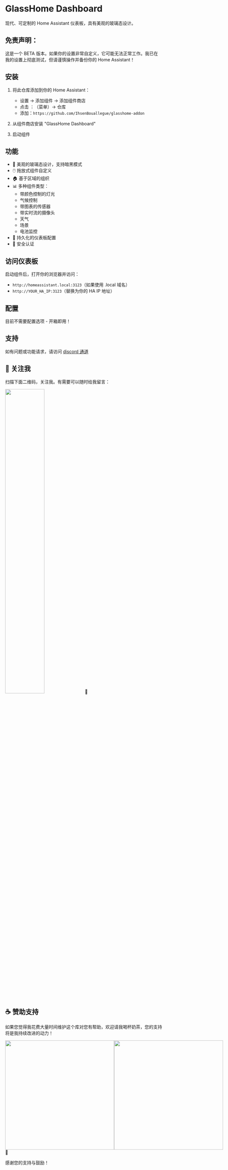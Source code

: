 # GlassHome Dashboard

现代、可定制的 Home Assistant 仪表板，具有美观的玻璃态设计。

## 免责声明：
这是一个 BETA 版本。如果你的设置非常自定义，它可能无法正常工作。我已在我的设置上彻底测试，但请谨慎操作并备份你的 Home Assistant！

## 安装

1. 将此仓库添加到你的 Home Assistant：
   - 设置 → 添加组件 → 添加组件商店
   - 点击 ⋮（菜单）→ 仓库
   - 添加：`https://github.com/IhsenBouallegue/glasshome-addon`

2. 从组件商店安装 "GlassHome Dashboard"

3. 启动组件

## 功能

- 🎨 美观的玻璃态设计，支持暗黑模式 
- 🖱️ 拖放式组件自定义
- 🏠 基于区域的组织
- 📊 多种组件类型：
  - 带颜色控制的灯光
  - 气候控制
  - 带图表的传感器
  - 带实时流的摄像头
  - 天气
  - 场景
  - 电池监控
- 💾 持久化的仪表板配置
- 🔐 安全认证

## 访问仪表板

启动组件后，打开你的浏览器并访问：
- `http://homeassistant.local:3123`（如果使用 .local 域名）
- `http://YOUR_HA_IP:3123`（替换为你的 HA IP 地址）

## 配置

目前不需要配置选项 - 开箱即用！

## 支持

如有问题或功能请求，请访问 [discord 通道](https://discord.com/channels/1428131437265289248/1428167573094010930)
## 📱 关注我

扫描下面二维码，关注我。有需要可以随时给我留言：

<img src="https://gitee.com/desmond_GT/hassio-addons/raw/main/WeChat_QRCode.png" width="50%" /> 📲

## ☕ 赞助支持

如果您觉得我花费大量时间维护这个库对您有帮助，欢迎请我喝杯奶茶，您的支持将是我持续改进的动力！

<div style="display: flex; justify-content: space-between;">
  <img src="https://gitee.com/desmond_GT/hassio-addons/raw/main/1_readme/Ali_Pay.jpg" height="350px" />
  <img src="https://gitee.com/desmond_GT/hassio-addons/raw/main/1_readme/WeChat_Pay.jpg" height="350px" />
</div> 💖

感谢您的支持与鼓励！
